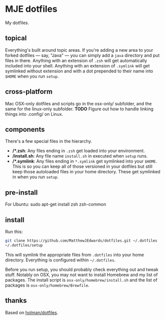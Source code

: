 # MJE dotfiles

My dotfiles.

## topical

Everything's built around topic areas. If you're adding a new area to your forked dotfiles — say, "Java" — you can simply add a `java` directory and put files in there. Anything with an extension of `.zsh` will get automatically included into your shell. Anything with an extension of `.symlink` will get symlinked without extension and with a dot prepended to their name into `$HOME` when you run `setup`.

## cross-platform

Mac OSX-only dotfiles and scripts go in the osx-only/ subfolder, and the same for the linux-only subfolder.  **TODO** Figure out how to handle linking things into .config/ on Linux.

## components

There's a few special files in the hierarchy.

- **<topic>/\*.zsh**: Any files ending in `.zsh` get loaded into your environment.
- **<topic>/install.sh**: Any file name `install.sh` in executed when `setup` runs.
- **<topic>/\*.symlink**: Any files ending in `*.symlink` get symlinked into your `$HOME`.  This is so you can keep all of those versioned in your dotfiles but still keep those autoloaded files in your home directory. These get symlinked in when you run `setup`.

## pre-install

For Ubuntu:
sudo apt-get install zsh zsh-common

## install

Run this:

```sh
git clone https://github.com/MatthewJEdwards/dotfiles.git ~/.dotfiles
~/.dotfiles/setup
```

This will symlink the appropriate files from `.dotfiles` into your home directory. Everything is configured within `~/.dotfiles`.

Before you run setup, you should probably check everything out and tweak stuff.  Notably on OSX, you may not want to install Homebrew and my list of packages.  The install script is `osx-only/homebrew/install.sh` and the list of packages is `osx-only/homebrew/Brewfile`.

## thanks

Based on [holman/dotfiles](https://github.com/holman/dotfiles).
